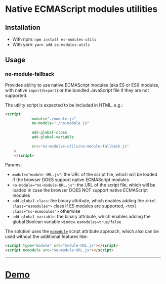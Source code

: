 # Native ECMAScript modules utilities

## Installation

* With npm: `npm install es-modules-utils`
* With yarn: `yarn add es-modules-utils`

## Usage

### no-module-fallback

Provides ability to use native ECMAScript modules (aka ES or ES6 modules, with native `import`/`export`)
or the bundled JavaScript file if they are not supported.

The utility script is expected to be included in HTML, e.g.:

```html
<script
            module="./module.js"
            no-module="./no-module.js"
            
            add-global-class
            add-global-variable
            
            src="es-modules-utils/no-module-fallback.js"
    >
    </script>
```

Params:

- `module="module-URL.js"`: the URL of the script file, which will be loaded if the browser DOES support native ECMAScript modules
- `no-module="no-module-URL.js"`: the URL of the script file, which will be loaded in case the browser DOES NOT support native ECMAScript modules
- `add-global-class`: the binary attribute, which enables adding the
`<html class="esmodules">` class if ES modules are supported, `<html class="no-esmodules">` otherwise
- `add-global-variable`: the binary attribute, which enables adding the global Boolean variable
`window.esmodules=true/false`

The solution uses the [`nomodule`](https://html.spec.whatwg.org/#attr-script-nomodule) script attribute approach,
which also can be used without the additional features like:

```html
<script type="module" src="module-URL.js"></script>
<script nomodule src="no-module-URL.js"></script>
```

---

# [Demo](https://blog.hospodarets.com/demos/native-ecmascript-modules-aliases/index.html)

